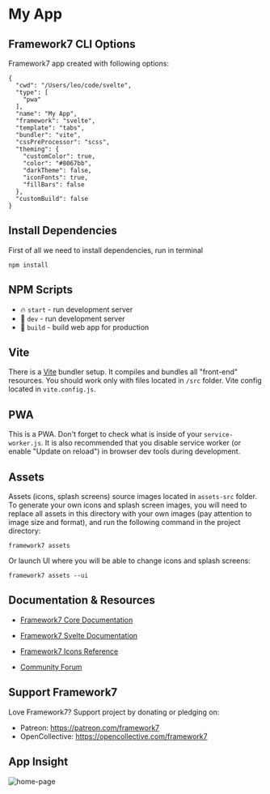 # My App

## Framework7 CLI Options

Framework7 app created with following options:

```
{
  "cwd": "/Users/leo/code/svelte",
  "type": [
    "pwa"
  ],
  "name": "My App",
  "framework": "svelte",
  "template": "tabs",
  "bundler": "vite",
  "cssPreProcessor": "scss",
  "theming": {
    "customColor": true,
    "color": "#8067bb",
    "darkTheme": false,
    "iconFonts": true,
    "fillBars": false
  },
  "customBuild": false
}
```

## Install Dependencies

First of all we need to install dependencies, run in terminal
```
npm install
```

## NPM Scripts

* 🔥 `start` - run development server
* 🔧 `dev` - run development server
* 🔧 `build` - build web app for production

## Vite

There is a [Vite](https://vitejs.dev) bundler setup. It compiles and bundles all "front-end" resources. You should work only with files located in `/src` folder. Vite config located in `vite.config.js`.

## PWA

This is a PWA. Don't forget to check what is inside of your `service-worker.js`. It is also recommended that you disable service worker (or enable "Update on reload") in browser dev tools during development.
## Assets

Assets (icons, splash screens) source images located in `assets-src` folder. To generate your own icons and splash screen images, you will need to replace all assets in this directory with your own images (pay attention to image size and format), and run the following command in the project directory:

```
framework7 assets
```

Or launch UI where you will be able to change icons and splash screens:

```
framework7 assets --ui
```



## Documentation & Resources

* [Framework7 Core Documentation](https://framework7.io/docs/)


* [Framework7 Svelte Documentation](https://framework7.io/svelte/)
* [Framework7 Icons Reference](https://framework7.io/icons/)
* [Community Forum](https://forum.framework7.io)

## Support Framework7

Love Framework7? Support project by donating or pledging on:
- Patreon: https://patreon.com/framework7
- OpenCollective: https://opencollective.com/framework7

## App Insight
![home-page](https://user-images.githubusercontent.com/71301404/140842276-fd5880ce-afcc-4319-b5d4-1488cdede5d4.jpg)

